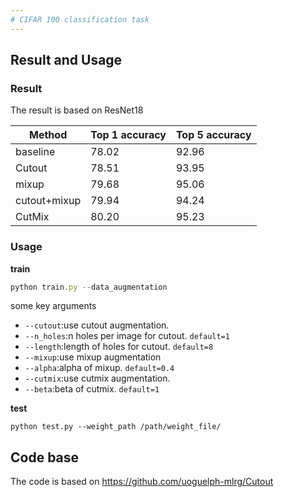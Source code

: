 ```yaml
---
# CIFAR 100 classification task
---
```




## Result and Usage
### Result
The result is based on ResNet18


| Method       | Top 1 accuracy | Top 5  accuracy |
| ------------ | -------------- | --------------- |
| baseline     | 78.02          | 92.96           |
| Cutout       | 78.51          | 93.95           |
| mixup        | 79.68          | 95.06           |
| cutout+mixup | 79.94          | 94.24           |
| CutMix       | 80.20          | 95.23           |
### Usage
 **train**
``` javascript
python train.py --data_augmentation
```
some key arguments

 - `--cutout`:use cutout augmentation. 
 - `--n_holes`:n holes per image for cutout. `default=1`
 - `--length`:length of holes for cutout. `default=8`
 - `--mixup`:use mixup augmentation
 - `--alpha`:alpha of mixup. `default=0.4`
 - `--cutmix`:use cutmix augmentation.
 - `--beta`:beta of cutmix. `default=1`
   
  **test**
  
  `python test.py --weight_path /path/weight_file/`

## Code base
  The code is based on https://github.com/uoguelph-mlrg/Cutout 
	 
